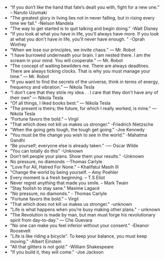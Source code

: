 - “If you don’t like the hand that fate’s dealt you with, fight for a new one.” – Naruto Uzumaki
- "The greatest glory in living lies not in never falling, but in rising every time we fall." -Nelson Mandela
- "The way to get started is to quit talking and begin doing." -Walt Disney
- "If you look at what you have in life, you'll always have more. If you look at what you don't have in life, you'll never have enough. " -Oprah Winfrey
-  “When we lose our principles, we invite chaos.” ― Mr. Robot
-  “I have burrowed underneath your brain. I am nested there. I am the scream in your mind. You will cooperate.” ― Mr. Robot
-  “The concept of waiting bewilders me. There are always deadlines. There are always ticking clocks. That is why you must manage your time.” ― Mr. Robot
-  “If you want to find the secrets of the universe, think in terms of energy, frequency and vibration.” ― Nikola Tesla 
-  “I don't care that they stole my idea . . I care that they don't have any of their own” ― Nikola Tesla
-  “Of all things, I liked books best.” ― Nikola Tesla
-  “The present is theirs; the future, for which I really worked, is mine.” ― Nikola Tesla
- “Fortune favors the bold.” – Virgil
- "That which does not kill us makes us stronger." -Friedrich Nietzsche
- "When the going gets tough, the tough get going." -Joe Kennedy
- "You must be the change you wish to see in the world." -Mahatma Gandhi
- “Be yourself; everyone else is already taken.” -― Oscar Wilde
- "You can totally do this" -Unknown
- Don’t tell people your plans. Show them your results." -Unknown
-  No pressure, no diamonds --Thomas Carlyle
- "Love For All, Hatred For None." – Khalifatul Masih III
- "Change the world by being yourself. – Amy Poehler
- Every moment is a fresh beginning. – T.S Eliot
- Never regret anything that made you smile. – Mark Twain
- "Stay foolish to stay sane." Maxime Lagacé
- "No pressure, no diamonds." - Thomas Carlyle
- "Fortune favors the bold.” – Virgil
- "That which does not kill us makes us stronger." -unknown
- "Life is what happens when you’re busy making other plans." - unknown
- “The Revolution is made by man, but man must forge his revolutionary spirit from day-to-day.” ― Che Guevara
- "No one can make you feel inferior without your consent." -Eleanor Roosevelt
- "Life is like riding a bicycle". To keep your balance, you must keep moving." -Albert Einstein
- "All that glitters is not gold." -William Shakespeare
- "If you build it, they will come." -Joe Jackson
